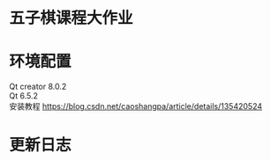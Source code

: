 # 五子棋课程大作业
# 环境配置
Qt creator 8.0.2  
Qt 6.5.2  
安装教程 https://blog.csdn.net/caoshangpa/article/details/135420524
# 更新日志
